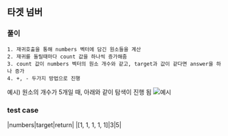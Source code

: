 ## 타겟 넘버

### 풀이
```
1. 재귀호출을 통해 numbers 벡터에 담긴 원소들을 계산
2. 재귀를 돌릴때마다 count 값을 하나씩 증가해줌
3. count 값이 numbers 벡터의 원소 개수와 같고, target과 값이 같다면 answer을 하나 증가
4. +, - 두가지 방법으로 진행
```
예시) 원소의 개수가 5개일 때, 아래와 같이 탐색이 진행 됨
![예시](https://user-images.githubusercontent.com/57518908/127749351-93f506d5-cc72-4b62-b023-2c023e879d4c.jpg)

### test case
|numbers|target|return|
|[1, 1, 1, 1, 1]|3|5|